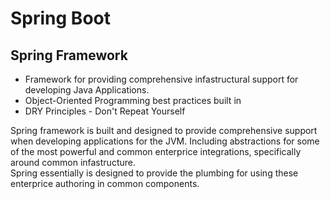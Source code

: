 # Spring Boot

## Spring Framework 

* Framework for providing comprehensive infastructural support for developing Java Applications.  
* Object-Oriented Programming best practices built in  
* DRY Principles - Don't Repeat Yourself  

Spring framework is built and designed to provide comprehensive support when developing applications for the JVM. Including abstractions for some of the most powerful and common enterprice integrations, specifically around common infastructure.  
Spring essentially is designed to provide the plumbing for using these enterprice authoring in common components. 